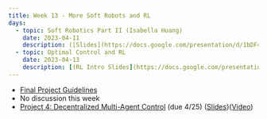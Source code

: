 ```yaml
---
title: Week 13 - More Soft Robots and RL
days:
  - topic: Soft Robotics Part II (Isabella Huang)
    date: 2023-04-11
    description: ([Slides](https://docs.google.com/presentation/d/1bDF4kEDzpO44N1kxcDIoFjYKF103OcwWE5CnjR4hJ5E/edit)) (Boardwork) (Video)
  - topic: Optimal Control and RL
    date: 2023-04-13
    description: [(RL Intro Slides](https://docs.google.com/presentation/d/1DjYaorybxiScYVv49kLXN_7sqNqiUv-ShWuuvC2JcBQ/edit?usp=sharing)) (Boardwork) (Video)
---
```


- [Final Project Guidelines](./assets/final_proj/C106B_Final_Project_Guidelines.pdf)
- No discussion this week
- [Project 4: Decentralized Multi-Agent Control](./assets/proj/Spring_2023_EECS106B_Project_4.pdf) (due 4/25) ([Slides](https://docs.google.com/presentation/d/1HuiGLDDbieeZcmTCrD38vN_R_iw0vZM5UvN91G7z3Mg/edit?usp=sharing))([Video](https://youtu.be/j2bkKBHFTBI))

<a id="Week14"></a>
